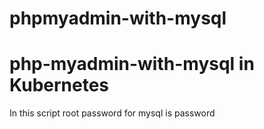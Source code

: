 # phpmyadmin-with-mysql
# php-myadmin-with-mysql in Kubernetes



In this script root password for mysql is password
